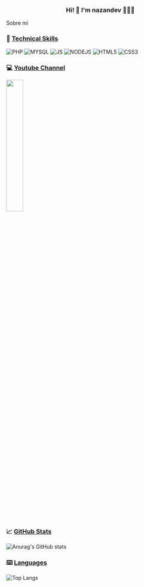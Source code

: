 <p align="center">
  <a href="" target="_blank"><img src=""></a>
</p>
<h3 align="center"> Hi! 👋 I'm nazandev 👨🏻‍💻</h3>
Sobre mi

### 💼 [Technical Skills](#-technical-skills)
![PHP](https://img.shields.io/badge/PHP-777BB4?style=for-the-badge&logo=php&logoColor=white)
![MYSQL](https://img.shields.io/badge/MySQL-005C84?style=for-the-badge&logo=mysql&logoColor=white)
![JS](https://img.shields.io/badge/JavaScript-323330?style=for-the-badge&logo=javascript&logoColor=F7DF1E)
![NODEJS](https://img.shields.io/badge/Node%20js-339933?style=for-the-badge&logo=nodedotjs&logoColor=white)
![HTML5](https://img.shields.io/badge/HTML5-E34F26?style=for-the-badge&logo=html5&logoColor=white)
![CSS3](https://img.shields.io/badge/CSS3-1572B6?style=for-the-badge&logo=css3&logoColor=white)

### 💻 [Youtube Channel](https://youtube.com/@nazandev?sub_confirmation=1)
<!-- YOUTUBE:START -->
<a href='https://www.youtube.com/watch?v=M7F6tOaEOcA' target='_blank'>
  <img width='30%' src='https://i.ytimg.com/vi/M7F6tOaEOcA/hqdefault.jpg'/>
</a>
<!-- YOUTUBE:END -->

### 📈 [GitHub Stats](#-github-stats)
![Anurag's GitHub stats](https://github-readme-stats.vercel.app/api?username=nazandev&show_icons=true&theme=tokyonight)

### ⌨️ [Languages](#%EF%B8%8F-languages)
![Top Langs](https://github-readme-stats.vercel.app/api/top-langs/?username=nazandev&layout=compact&theme=tokyonight)